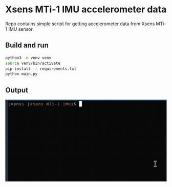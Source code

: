 # Xsens MTi-1 IMU accelerometer data

Repo contains simple script for getting accelerometer data from Xsens MTi-1 IMU sensor.

## Build and run

```bash
python3 -m venv venv
source venv/bin/activate
pip install -r requirements.txt
python main.py
```

## Output

![Example Output](assets/pic/example.gif)
